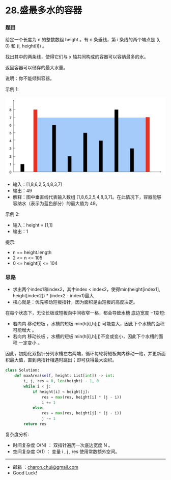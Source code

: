 28.盛最多水的容器
===


### 题目

给定一个长度为 n 的整数数组 height 。有 n 条垂线，第 i 条线的两个端点是 (i, 0) 和 (i, height[i]) 。

找出其中的两条线，使得它们与 x 轴共同构成的容器可以容纳最多的水。

返回容器可以储存的最大水量。

说明：你不能倾斜容器。



示例 1:     

![image](https://raw.githubusercontent.com/CharonChui/Pictures/master/leetcode_28_1.png?raw=true)

- 输入：[1,8,6,2,5,4,8,3,7]
- 输出：49 
- 解释：图中垂直线代表输入数组 [1,8,6,2,5,4,8,3,7]。在此情况下，容器能够容纳水（表示为蓝色部分）的最大值为 49。

示例 2:    

- 输入：height = [1,1]
- 输出：1
 

提示:    

- n == height.length
- 2 <= n <= 105
- 0 <= height[i] <= 104

### 思路

- 求出两个index1和index2，其中index < index2，使得min(height[index1], height[index2]) * (index2 - index1)最大
- 核心就是：优先移动短板指针，因为面积是由短板的高度决定。

在每个状态下，无论长板或短板向中间收窄一格，都会导致水槽 底边宽度 −1​ 变短:    

- 若向内 移动短板 ，水槽的短板 min(h[i],h[j]) 可能变大，因此下个水槽的面积 可能增大 。
- 若向内 移动长板 ，水槽的短板 min(h[i],h[j])​ 不变或变小，因此下个水槽的面积 一定变小 。

因此，初始化双指针分列水槽左右两端，循环每轮将短板向内移动一格，并更新面积最大值，直到两指针相遇时跳出；即可获得最大面积。


```python
class Solution:
    def maxArea(self, height: List[int]) -> int:
        i, j, res = 0, len(height) - 1, 0
        while i < j:
            if height[i] < height[j]:
                res = max(res, height[i] * (j - i))
                i += 1
            else:
                res = max(res, height[j] * (j - i))
                j -= 1
        return res
```

复杂度分析:    

- 时间复杂度 O(N)​ ： 双指针遍历一次底边宽度 N​​ 。
- 空间复杂度 O(1)​ ： 变量 i , j , res 使用常数额外空间。

---
- 邮箱 ：charon.chui@gmail.com  
- Good Luck! 

	
